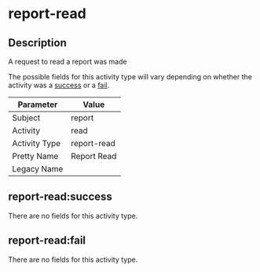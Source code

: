 report-read
===========

Description
-----------
A request to read a report was made

The possible fields for this activity type will vary depending on whether the activity was a [success](#report-readsuccess) or a [fail](#report-readfail).

| Parameter     | Value       |
| ------------- | ----------- |
| Subject       | report      |
| Activity      | read        |
| Activity Type | report-read |
| Pretty Name   | Report Read |
| Legacy Name   |             |

report-read:success
-------------------

There are no fields for this activity type.


report-read:fail
----------------

There are no fields for this activity type.
